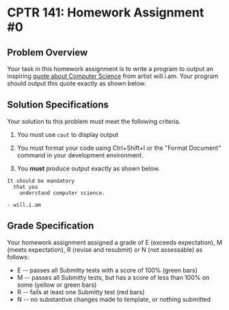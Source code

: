 # CPTR 141: Homework Assignment #0

## Problem Overview

Your task in this homework assignment is to write a program to output an inspiring [quote about Computer Science](https://www.brainyquote.com/quotes/william_511101) from artist will.i.am.  Your program should output this quote exactly as shown below.


## Solution Specifications

Your solution to this problem must meet the following criteria.

1. You must use `cout` to display output 

2. You must format your code using Ctrl+Shift+I or the "Format Document" command in your development environment.

3. You **must** produce output exactly as shown below.

```
It should be mandatory
  that you
    understand computer science.
    
- will.i.am    
```

## Grade Specification

Your homework assignment assigned a grade of E (exceeds expectation), M (meets expectation), R (revise and resubmit) or N (not assessable)  as follows:

* E -- passes all Submitty tests with a score of 100% (green bars)
* M -- passes all Submitty tests, but has a score of less than 100% on some (yellow or green bars)
* R -- fails at least one Submitty test (red bars)
* N -- no substantive changes made to template, or nothing submitted